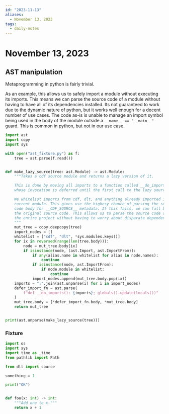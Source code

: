 ```yaml
---
id: "2023-11-13"
aliases:
  - November 13, 2023
tags:
  - daily-notes
---
```


# November 13, 2023


## AST manipulation

Metaprogramming in python is fairly trivial.

As an example, this allows us to safely import a module without executing its
imports. This means we can parse the source code of a module without having to
have all of its dependencies installed. Its not guaranteed to work due to the dynamic
nature of python, but it works well enough for a decent number of use cases. The code 
as-is is unable to manage an import symbol being used in the body of the module outside
a `__name__ == "__main__"` guard. This is common in python, but not in our use case.

```python
import ast
import copy
import sys

with open("ast_fixture.py") as f:
    tree = ast.parse(f.read())


def make_lazy_source(tree: ast.Module) -> ast.Module:
    """Takes a cdf source module and returns a lazy version of it.

    This is done by moving all imports to a function called __do_imports,
    whose invocation is deferred until the first call to the lazy source.

    We whitelist imports from cdf, dlt, and anything already imported in the
    current module. This gives use the highesy chance of parsing the source
    code body for __CDF_SOURCE__ metadata. If this fails, we can fall back to
    the original source code. This allows us to parse the source code across
    the entire project without having to worry about disparate dependencies.
    """
    mut_tree = copy.deepcopy(tree)
    import_nodes = []
    whitelist = ["cdf", "dlt", *sys.modules.keys()]
    for ix in reversed(range(len(tree.body))):
        node = mut_tree.body[ix]
        if isinstance(node, (ast.Import, ast.ImportFrom)):
            if any(alias.name in whitelist for alias in node.names):
                continue
            if isinstance(node, ast.ImportFrom):
                if node.module in whitelist:
                    continue
            import_nodes.append(mut_tree.body.pop(ix))
    imports = ";".join(ast.unparse(i) for i in import_nodes)
    defer_import_fn = ast.parse(
        f"def __do_imports(): {imports}; globals().update(locals())"
    )
    mut_tree.body = [*defer_import_fn.body, *mut_tree.body]
    return mut_tree


print(ast.unparse(make_lazy_source(tree)))


```

### Fixture

```python
import os
import sys
import time as _time
from pathlib import Path

from dlt import source

something = 1

print("OK")


def foo(x: int) -> int:
    """Add one to x."""
    return x + 1

```
